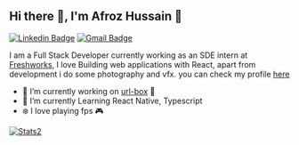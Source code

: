 ## Hi there 👋, I'm Afroz Hussain :wave:
[![Linkedin Badge](https://img.shields.io/badge/-AfrozHussain-blue?style=flat&logo=Linkedin&logoColor=white&link=https://www.linkedin.com/in/jlim/)](https://www.linkedin.com/in/afroz-hussain-72a843193/)
[![Gmail Badge](https://img.shields.io/badge/-afrozhussain323-c14438?style=flat&logo=Gmail&logoColor=white&link=mailto:afrozhussain323@gmail.com)](mailto:afrozhussain323@gmail.com)


I am a Full Stack Developer currently working as an SDE intern at [Freshworks](https://www.freshworks.com/), I love Building web applications with React, apart from development i do some photography and vfx. you can check my profile [here](https://www.instagram.com/coderhawk999/)

- 🔭 I’m currently working on [url-box](https://url-box.netlify.app/) :blue_heart:
- 🌱 I’m currently Learning React Native, Typescript
- :snowflake: I love playing fps :video_game:

[![Stats2](https://github-readme-stats.vercel.app/api/top-langs/?username=coderhawk999&theme=blue-green)]()
